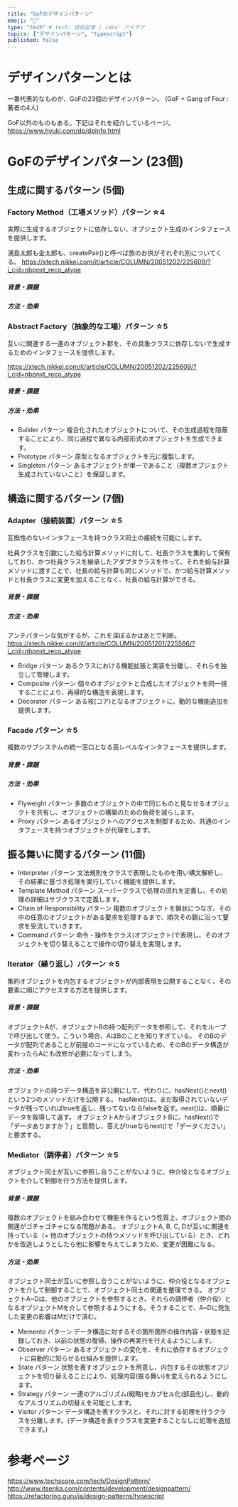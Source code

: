 ```yaml
---
title: "GoFのデザインパターン"
emoji: "👻"
type: "tech" # tech: 技術記事 / idea: アイデア
topics: ["デザインパターン", "typescript"]
published: false
---
```


<!-- GOFのデザインパターン23種類の中からCareerMapに適用すると良さそうなパターンを例として3つ上げる				 -->

# デザインパターンとは
一番代表的なものが、GoFの23個のデザインパターン。
(GoF = Gang of Four : 著者の4人)

GoF以外のものもある。下記はそれを紹介しているページ。
https://www.hyuki.com/dp/dpinfo.html

# GoFのデザインパターン (23個)

## 生成に関するパターン (5個)

### Factory Method（工場メソッド）パターン ☆4
  実際に生成するオブジェクトに依存しない、オブジェクト生成のインタフェースを提供します。

  浦島太郎も金太郎も、createPair()と呼べば旅のお供がそれぞれ別についてくる。
  https://xtech.nikkei.com/it/article/COLUMN/20051202/225609/?i_cid=nbpnxt_reco_atype
  
  ##### 背景・課題
  
  ##### 方法・効果

### Abstract Factory（抽象的な工場）パターン ☆5
  互いに関連する一連のオブジェクト郡を、その具象クラスに依存しないで生成するためのインタフェースを提供します。

  https://xtech.nikkei.com/it/article/COLUMN/20051202/225609/?i_cid=nbpnxt_reco_atype
  
  ##### 背景・課題
  
  ##### 方法・効果

- Builder パターン
  複合化されたオブジェクトについて、その生成過程を隠蔽することにより、同じ過程で異なる内部形式のオブジェクトを生成できます。
- Prototype パターン
  原型となるオブジェクトを元に複製します。
- Singleton パターン
  あるオブジェクトが単一であること（複数オブジェクト生成されていないこと）を保証します。

## 構造に関するパターン (7個)

### Adapter（接続装置）パターン ☆5
  互換性のないインタフェースを持つクラス同士の接続を可能にします。

  社員クラスを引数にした給与計算メソッドに対して、社長クラスを集約して保有しており、かつ社員クラスを継承したアダプタクラスを作って、それを給与計算メソッドに渡すことで、社長の給与計算も同じメソッドで、かつ給与計算メソッドと社長クラスに変更を加えることなく、社長の給与計算ができる。

  ##### 背景・課題
  
  ##### 方法・効果
  
  アンチパターンな気がするが、これを深ぼるかはあとで判断。
  https://xtech.nikkei.com/it/article/COLUMN/20051201/225566/?i_cid=nbpnxt_reco_atype


- Bridge パターン
  あるクラスにおける機能拡張と実装を分離し、それらを独立して管理します。
- Composite パターン
  個々のオブジェクトと合成したオブジェクトを同一視することにより、再帰的な構造を表現します。
- Decorator パターン
  ある核(コア)となるオブジェクトに、動的な機能追加を提供します。

### Facade パターン ☆5
  複数のサブシステムの統一窓口となる高レベルなインタフェースを提供します。
  
  ##### 背景・課題
  
  ##### 方法・効果

- Flyweight パターン
  多数のオブジェクトの中で同じものと見なせるオブジェクトを共有し、オブジェクトの構築のための負荷を減らします。
- Proxy パターン
  あるオブジェクトへのアクセスを制御するため、共通のインタフェースを持つオブジェクトが代理をします。

## 振る舞いに関するパターン (11個)
- Interpreter パターン
  文法規則をクラスで表現したものを用い構文解析し、その結果に基づき処理を実行していく機能を提供します。
- Template Method パターン
  スーパークラスで処理の流れを定義し、その処理の詳細はサブクラスで定義します。
- Chain of Responsibility パターン
  複数のオブジェクトを鎖状につなぎ、その中の任意のオブジェクトがある要求を処理するまで、順次その鎖に沿って要求を受流していきます。
- Command パターン
  命令・操作をクラス(オブジェクト)で表現し、そのオブジェクトを切り替えることで操作の切り替えを実現します。

### Iterator（繰り返し）パターン ☆5
  集約オブジェクトを内包するオブジェクトが内部表現を公開することなく、その要素に順にアクセスする方法を提供します。

  ##### 背景・課題
  オブジェクトAが、オブジェクトBの持つ配列データを参照して、それをループで呼び出して使う。こういう場合、AはBのことを知りすぎている。
  そのBのデータが配列であることが前提のコードになっているため、そのBのデータ構造が変わったらAにも改修が必要になってしまう。
  ##### 方法・効果
  オブジェクトの持つデータ構造を非公開にして、代わりに、hasNext()とnext()という2つのメソッドだけを公開する。
  hasNext()は、まだ取得されていないデータが残っていればtrueを返し、残ってないならfalseを返す。next()は、順番にデータを取得して返す。
  オブジェクトAからオブジェクトBに、hasNext()で「データありますか？」と質問し、答えがtrueならnext()で「データください」と要求する。

### Mediator（調停者）パターン ☆5
  オブジェクト同士が互いに参照し合うことがないように、仲介役となるオブジェクトを介して制御を行う方法を提供します。
  
  ##### 背景・課題
  複数のオブジェクトを組み合わせて機能を作るという性質上、オブジェクト間の関連がゴチャゴチャになる問題がある。
  オブジェクトA, B, C, Dが互いに関連を持っている（= 他のオブジェクトの持つメソッドを呼び出している）とき、どれかを改造しようとしたら他に影響を与えてしまうため、変更が困難になる。
  ##### 方法・効果
  オブジェクト同士が互いに参照し合うことがないように、仲介役となるオブジェクトを介して制御することで、オブジェクト同士の関連を整理できる。
  オブジェクトA~Dは、他のオブジェクトを参照するとき、それらの調停者（仲介役）となるオブジェクトMを介して参照するようにする。そうすることで、A~Dに発生した変更の影響はMだけで済む。


- Memento パターン
  データ構造に対するその箇所箇所の操作内容・状態を記録しておき、以前の状態の復帰、操作の再実行を行えるようにします。
- Observer パターン
  あるオブジェクトの変化を、それに依存するオブジェクトに自動的に知らせる仕組みを提供します。
- State パターン
  状態を表すオブジェクトを用意し、内包するその状態オブジェクトを切り替えることにより、処理内容(振る舞い)を変えられるようにします。
- Strategy パターン
  一連のアルゴリズム(戦略)をカプセル化(部品化)し、動的なアルゴリズムの切替えを可能とします。
- Visitor パターン
  データ構造を表すクラスと、それに対する処理を行うクラスを分離します。(データ構造を表すクラスを変更することなしに処理を追加できます。)





# 参考ページ
https://www.techscore.com/tech/DesignPattern/
http://www.itsenka.com/contents/development/designpattern/
https://refactoring.guru/ja/design-patterns/typescript
